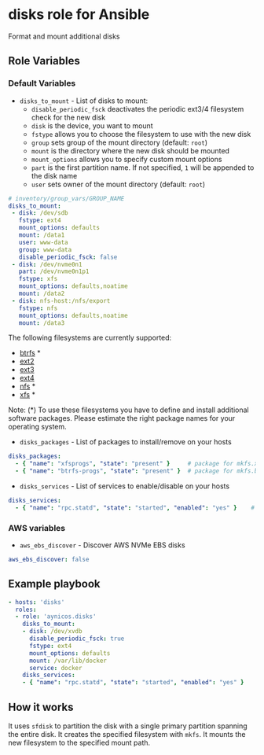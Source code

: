 # disks role for Ansible

Format and mount additional disks

## Role Variables

### Default Variables

* `disks_to_mount` - List of disks to mount:
  * `disable_periodic_fsck` deactivates the periodic ext3/4 filesystem check for the new disk
  * `disk` is the device, you want to mount
  * `fstype` allows you to choose the filesystem to use with the new disk
  * `group` sets group of the mount directory (default: `root`)
  * `mount` is the directory where the new disk should be mounted
  * `mount_options` allows you to specify custom mount options
  * `part` is the first partition name. If not specified, `1` will be appended to the disk name
  * `user` sets owner of the mount directory (default: `root`)

```yaml
# inventory/group_vars/GROUP_NAME
disks_to_mount:
 - disk: /dev/sdb
   fstype: ext4
   mount_options: defaults
   mount: /data1
   user: www-data
   group: www-data
   disable_periodic_fsck: false
 - disk: /dev/nvme0n1
   part: /dev/nvme0n1p1
   fstype: xfs
   mount_options: defaults,noatime
   mount: /data2
 - disk: nfs-host:/nfs/export
   fstype: nfs
   mount_options: defaults,noatime
   mount: /data3
```

The following filesystems are currently supported:
* [btrfs](http://en.wikipedia.org/wiki/BTRFS) *
* [ext2](http://en.wikipedia.org/wiki/Ext2)
* [ext3](http://en.wikipedia.org/wiki/Ext3)
* [ext4](http://en.wikipedia.org/wiki/Ext4)
* [nfs](http://en.wikipedia.org/wiki/Network_File_System) *
* [xfs](http://en.wikipedia.org/wiki/XFS) *

Note: (*) To use these filesystems you have to define and install additional software packages. Please estimate the right package names for your operating system.

* `disks_packages` - List of packages to install/remove on your hosts

```yaml
disks_packages:
  - { "name": "xfsprogs", "state": "present" }     # package for mkfs.xfs on RedHat / Ubuntu
  - { "name": "btrfs-progs", "state": "present" }  # package for mkfs.btrfs on CentOS / Debian
```

* `disks_services` - List of services to enable/disable on your hosts

```yaml
disks_services:
  - { "name": "rpc.statd", "state": "started", "enabled": "yes" }    # start rpc.statd service for nfs
```

### AWS variables

* `aws_ebs_discover` - Discover AWS NVMe EBS disks

```yaml
aws_ebs_discover: false
```

## Example playbook

``` yaml
- hosts: 'disks'
  roles:
  - role: 'aynicos.disks'
    disks_to_mount:
    - disk: /dev/xvdb
      disable_periodic_fsck: true
      fstype: ext4
      mount_options: defaults
      mount: /var/lib/docker
      service: docker
    disks_services:
    - { "name": "rpc.statd", "state": "started", "enabled": "yes" }
```

## How it works

It uses `sfdisk` to partition the disk with a single primary partition spanning the entire disk.
It creates the specified filesystem with `mkfs`.
It mounts the new filesystem to the specified mount path.
